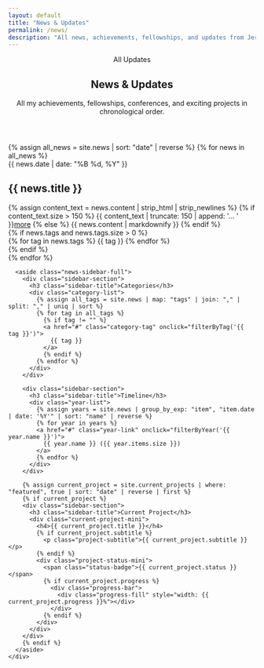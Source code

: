```yaml
---
layout: default
title: "News & Updates"
permalink: /news/
description: "All news, achievements, fellowships, and updates from Jeremie Nlandu Mabiala"
---
```


<section class="news-header-section" id="news-top">
  <div class="container">
    <header class="page-header">
      <div class="page-eyebrow">All Updates</div>
      <h1 class="page-title">News & Updates</h1>
      <p class="page-subtitle">
        All my achievements, fellowships, conferences, and exciting projects in chronological order.
      </p>
    </header>
  </div>
  
</section>

<section class="news-content-section" id="news-content">
  <div class="container">
    <div class="news-page-grid">
      <div class="news-main">
        <div class="news-timeline-full">
          {% assign all_news = site.news | sort: "date" | reverse %}
          {% for news in all_news %}
          <article class="news-item-full">
            <div class="news-date-full">{{ news.date | date: "%B %d, %Y" }}</div>
            <div class="news-content-full">
              <h2 class="news-title-full">
                <i class="{{ news.icon | default: 'fas fa-newspaper' }} news-icon"></i>
                {{ news.title }}
              </h2>
              <div class="news-description-full">
                {% assign content_text = news.content | strip_html | strip_newlines %}
                {% if content_text.size > 150 %}
                  {{ content_text | truncate: 150 | append: '... ' }}<a href="{{ news.url | relative_url }}" class="news-more-link">more</a>
                {% else %}
                  {{ news.content | markdownify }}
                {% endif %}
              </div>
              {% if news.tags and news.tags.size > 0 %}
              <div class="news-tags-full">
                {% for tag in news.tags %}
                  <span class="tag chip">{{ tag }}</span>
                {% endfor %}
              </div>
              {% endif %}
            </div>
          </article>
          {% endfor %}
        </div>
      </div>

      <aside class="news-sidebar-full">
        <div class="sidebar-section">
          <h3 class="sidebar-title">Categories</h3>
          <div class="category-list">
            {% assign all_tags = site.news | map: "tags" | join: "," | split: "," | uniq | sort %}
            {% for tag in all_tags %}
              {% if tag != "" %}
              <a href="#" class="category-tag" onclick="filterByTag('{{ tag }}')">
                {{ tag }}
              </a>
              {% endif %}
            {% endfor %}
          </div>
        </div>

        <div class="sidebar-section">
          <h3 class="sidebar-title">Timeline</h3>
          <div class="year-list">
            {% assign years = site.news | group_by_exp: "item", "item.date | date: '%Y'" | sort: "name" | reverse %}
            {% for year in years %}
            <a href="#" class="year-link" onclick="filterByYear('{{ year.name }}')">
              {{ year.name }} ({{ year.items.size }})
            </a>
            {% endfor %}
          </div>
        </div>

        {% assign current_project = site.current_projects | where: "featured", true | sort: "date" | reverse | first %}
        {% if current_project %}
        <div class="sidebar-section">
          <h3 class="sidebar-title">Current Project</h3>
          <div class="current-project-mini">
            <h4>{{ current_project.title }}</h4>
            {% if current_project.subtitle %}
              <p class="project-subtitle">{{ current_project.subtitle }}</p>
            {% endif %}
            <div class="project-status-mini">
              <span class="status-badge">{{ current_project.status }}</span>
              {% if current_project.progress %}
                <div class="progress-bar">
                  <div class="progress-fill" style="width: {{ current_project.progress }}%"></div>
                </div>
              {% endif %}
            </div>
          </div>
        </div>
        {% endif %}
      </aside>
    </div>
  </div>
</section>

<!-- Dots Navigation for News Page (reuse home styles) -->
<nav class="section-dots" aria-label="News Sections">
  <a href="#news-top" class="dot" aria-label="Top"></a>
  <a href="#news-content" class="dot" aria-label="Content"></a>
  <a href="#footer" class="dot" aria-label="Footer"></a>
  
</nav>

<script>
// Intersection observers for dots and animations
const dots = document.querySelectorAll('.section-dots .dot');
const footerEl = document.getElementById('footer') || document.querySelector('.site-footer');
const sections = [
  document.getElementById('news-top'),
  document.getElementById('news-content'),
  footerEl
].filter(Boolean);

function setActiveDot(index) {
  dots.forEach((d, i) => d.classList.toggle('active', i === index));
}

function bindDots() {
  dots.forEach((dot, i) => {
    dot.addEventListener('click', (e) => {
      e.preventDefault();
      sections[i]?.scrollIntoView({ behavior: 'smooth', block: 'start' });
    });
  });
}

function observeSections() {
  const headerH = getComputedStyle(document.documentElement).getPropertyValue('--header-h').trim() || '80px';
  const obs = new IntersectionObserver((entries) => {
    entries.forEach(entry => {
      const idx = sections.indexOf(entry.target);
      if (idx >= 0 && entry.isIntersecting) setActiveDot(idx);
    });
  }, { threshold: [0.15, 0.3, 0.5], rootMargin: `-${headerH} 0px 40% 0px` });

  sections.forEach(s => obs.observe(s));

  // Fallback: update active dot on scroll by checking nearest section
  window.addEventListener('scroll', () => {
    const footerIdx = sections.length - 1;
  const doc = document.documentElement;
  const maxScroll = doc.scrollHeight - window.innerHeight;
    const progress = maxScroll > 0 ? (window.scrollY / maxScroll) : 0;
  const atBottom = (window.innerHeight + window.scrollY) >= (doc.scrollHeight - 16);
  // Flip to footer dot earlier when progress passes 0.85, or at absolute bottom
  if (progress >= 0.85 || atBottom) { setActiveDot(footerIdx); return; }

    let closestIdx = 0;
    let minDist = Infinity;
  const scrollMid = window.scrollY + window.innerHeight / 2;
    sections.forEach((s, i) => {
      const rect = s.getBoundingClientRect();
      const center = rect.top + window.scrollY + rect.height / 2;
      const dist = Math.abs(center - scrollMid);
      if (dist < minDist) { minDist = dist; closestIdx = i; }
    });
    setActiveDot(closestIdx);
  }, { passive: true });
}

function animateNewsItems() {
  const items = Array.from(document.querySelectorAll('.news-item-full'));
  // initialize stagger delays to mirror home
  items.forEach((el, idx) => {
    el.style.setProperty('--slide-delay', `${Math.min(idx * 120, 480)}ms`);
  });

  const io = new IntersectionObserver((entries) => {
    entries.forEach(entry => {
      if (entry.isIntersecting) {
        entry.target.classList.add('in-view');
        io.unobserve(entry.target);
      }
    });
  }, { threshold: 0.15, rootMargin: '0px 0px -10% 0px' });

  items.forEach(el => io.observe(el));
}

document.addEventListener('DOMContentLoaded', () => {
  bindDots();
  observeSections();
  animateNewsItems();
  setupLocalNewsSectionNavigation();
});

// Local one-section navigation between header and content for directional slide
function setupLocalNewsSectionNavigation() {
  const header = document.getElementById('news-top');
  const content = document.getElementById('news-content');
  if (!header || !content) return;

  let isAnimating = false;
  const slideInDown = 'section-slide-in-from-down';
  const slideInUp = 'section-slide-in-from-up';
  const slideOutUp = 'section-slide-out-up';
  const slideOutDown = 'section-slide-out-down';

  function transition(fromEl, toEl, direction) {
    if (isAnimating) return;
    isAnimating = true;
    const outClass = direction === 'down' ? slideOutUp : slideOutDown;
    const inClass = direction === 'down' ? slideInFromDownClass() : slideInFromUpClass();

    fromEl.classList.add(outClass);
    setTimeout(() => { fromEl.classList.remove(outClass); }, 400);
    setTimeout(() => {
      toEl.scrollIntoView({ behavior: 'smooth', block: 'start' });
      toEl.classList.add(inClass);
      setTimeout(() => { toEl.classList.remove(inClass); isAnimating = false; }, 650);
    }, 100);
  }

  function slideInFromDownClass() { return 'section-slide-in-from-down'; }
  function slideInFromUpClass() { return 'section-slide-in-from-up'; }

  // Helper to detect if viewport is within the header or near top of content
  function nearHeaderOrTopContent() {
    const y = window.scrollY || document.documentElement.scrollTop;
    const headerBottom = header.getBoundingClientRect().bottom + window.scrollY;
    const contentTop = content.getBoundingClientRect().top + window.scrollY;
    const threshold = 120; // px leeway
    return y < contentTop - threshold || y < headerBottom;
  }

  // Wheel navigation only when near header ↔ content boundary; otherwise let page scroll
  window.addEventListener('wheel', (e) => {
    if (!nearHeaderOrTopContent() || isAnimating) return; // don't hijack deep inside content
    const dy = e.deltaY;
    if (Math.abs(dy) < 30) return;
    if (dy > 0) {
      e.preventDefault();
      transition(header, content, 'down');
    } else if (dy < 0) {
      e.preventDefault();
      transition(content, header, 'up');
    }
  }, { passive: false });

  // Keyboard navigation when viewport is near the boundary
  document.addEventListener('keydown', (e) => {
    if (isAnimating || !nearHeaderOrTopContent()) return;
    if (e.code === 'ArrowDown' || e.code === 'Space') {
      e.preventDefault();
      transition(header, content, 'down');
    } else if (e.code === 'ArrowUp') {
      e.preventDefault();
      transition(content, header, 'up');
    }
  });
}
function filterByTag(tag) {
  const items = document.querySelectorAll('.news-item-full');
  items.forEach(item => {
    const tags = item.querySelector('.news-tags-full');
    if (tags && tags.textContent.includes(tag)) {
      item.style.display = 'block';
    } else {
      item.style.display = 'none';
    }
  });
  // refresh animations for visible items
  items.forEach(item => item.classList.remove('in-view'));
  animateNewsItems();
}

function filterByYear(year) {
  const items = document.querySelectorAll('.news-item-full');
  items.forEach(item => {
    const date = item.querySelector('.news-date-full');
    if (date && date.textContent.includes(year)) {
      item.style.display = 'block';
    } else {
      item.style.display = 'none';
    }
  });
  // refresh animations for visible items
  items.forEach(item => item.classList.remove('in-view'));
  animateNewsItems();
}

// Show all items
function showAll() {
  const items = document.querySelectorAll('.news-item-full');
  items.forEach(item => {
    item.style.display = 'block';
  });
  items.forEach(item => item.classList.remove('in-view'));
  animateNewsItems();
}
</script>

